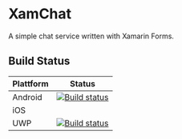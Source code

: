 # XamChat

A simple chat service written with Xamarin Forms.

## Build Status

| Plattform | Status                                                       |
| --------- | ------------------------------------------------------------ |
| Android   | [![Build status](https://build.appcenter.ms/v0.1/apps/cd3611f5-e948-4532-a523-fa30017d33c7/branches/master/badge)](https://appcenter.ms) |
| iOS       |                                                              |
| UWP       | [![Build status](https://build.appcenter.ms/v0.1/apps/380222e2-2218-4e2c-80d4-d2e594caff54/branches/master/badge)](https://appcenter.ms) |

